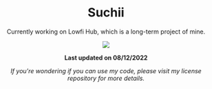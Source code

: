 <body>
  <h1 align="center"> Suchii </h1>
  <p align="center"> Currently working on Lowfi Hub, which is a long-term project of mine. </p>
  
  <p align="center">
    <img src="https://github-readme-stats.vercel.app/api?username=Slvwt&hide_title=true&count_private=true&show_icons=true&theme=github_dark&hide_border=true&bg_color=00000000" />
  </p> <!-- To be removed sooner or later -->
  
  <p float="left" align="center">
    <b>
      Last updated on 08/12/2022
    </b>
  </p> 
  
  <p align="center"><i> If you're wondering if you can use my code, please visit my license repository for more details. </i></p>
</body>
